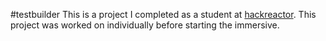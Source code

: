 #testbuilder
This is a project I completed as a student at [hackreactor](http://hackreactor.com). This project was worked on individually before starting the immersive.